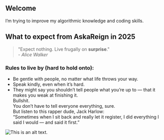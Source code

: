 ## Welcome
I’m trying to improve my algorithmic knowledge and coding skills.
## What to expect from AskaReign in 2025

>"Expect nothing. Live frugally on **surprise**."
><br>- *Alice Walker*

### Rules to live by (hard to hold onto):
- Be gentle with people, no matter what life throws your way.
- Speak kindly, even when it’s hard.
- They might say you shouldn’t tell people what you’re up to — that it makes you weak at finishing it.<br>
Bullshit.<br>
You don’t have to tell everyone everything, sure.<br>
But listen to this rapper dude, Jack Harlow:<br>
“Sometimes when I sit back and really let it register,
I did everything I said I would — and said it first.”

![This is an alt text.](https://c02.purpledshub.com/uploads/sites/48/2024/01/moon-phases-2025-scaled.jpg?webp=1&w=1200 "Darling the moon, is still the moon in all of its phases.")

<!--
![This is an alt text.](https://c02.purpledshub.com/uploads/sites/48/2021/01/phases-of-moon-hero.jpg?webp=1&w=1200 "This is a sample image.")
**AskaReign/AskaReign** is a ✨ _special_ ✨ repository because its `README.md` (this file) appears on your GitHub profile.

Here are some ideas to get you started:

- 🔭 I’m currently working on algorithmic problems
- 🌱 I’m currently learning ...
- 👯 I’m looking to collaborate on ...
- 🤔 I’m looking for help with ...
- 💬 Ask me about ...
- 📫 How to reach me: ...
- 😄 Pronouns: ...
- ⚡ Fun fact: ...
-->
